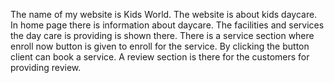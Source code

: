 The name of my website is Kids World. The website is about kids daycare. In home page there is information about daycare. The facilities and services the day care is providing is shown there. There is a  service section where enroll now button is given to enroll for the service. By clicking the button client can book a service. A review section  is there for the customers for providing review. 